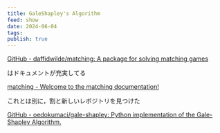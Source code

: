 ```yaml
---
title: GaleShapley's Algorithm
feed: show
date: 2024-06-04
tags: 
publish: true
---
```




[GitHub - daffidwilde/matching: A package for solving matching games](https://github.com/daffidwilde/matching)

はドキュメントが充実してる

[matching - Welcome to the matching documentation!](https://daffidwilde.github.io/matching/)


これとは別に，割と新しいレポジトリを見つけた

[GitHub - oedokumaci/gale-shapley: Python implementation of the Gale-Shapley Algorithm.](https://github.com/oedokumaci/gale-shapley)

